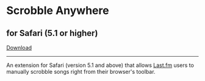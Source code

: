 Scrobble Anywhere
=================

for Safari (5.1 or higher)
-----------------

[Download](http://rboyce.com/scrobbleanywhere/ScrobbleAnywhere.safariextz)

---

An extension for Safari (version 5.1 and above) that allows <a href="http://last.fm">Last.fm</a> users to manually scrobble songs right from their browser's toolbar. 

